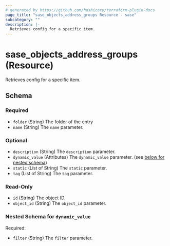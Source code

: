 ```yaml
---
# generated by https://github.com/hashicorp/terraform-plugin-docs
page_title: "sase_objects_address_groups Resource - sase"
subcategory: ""
description: |-
  Retrieves config for a specific item.
---
```


# sase_objects_address_groups (Resource)

Retrieves config for a specific item.



<!-- schema generated by tfplugindocs -->
## Schema

### Required

- `folder` (String) The folder of the entry
- `name` (String) The `name` parameter.

### Optional

- `description` (String) The `description` parameter.
- `dynamic_value` (Attributes) The `dynamic_value` parameter. (see [below for nested schema](#nestedatt--dynamic_value))
- `static` (List of String) The `static` parameter.
- `tag` (List of String) The `tag` parameter.

### Read-Only

- `id` (String) The object ID.
- `object_id` (String) The `object_id` parameter.

<a id="nestedatt--dynamic_value"></a>
### Nested Schema for `dynamic_value`

Required:

- `filter` (String) The `filter` parameter.


